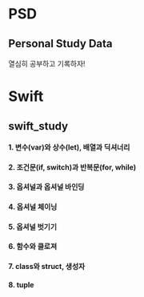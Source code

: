# PSD
## Personal Study Data
열심히 공부하고 기록하자!




<h1> Swift </h1>
<h2> swift_study </h2>
<h4>1. 변수(var)와 상수(let), 배열과 딕셔너리 </h4>
<h4>2. 조건문(if, switch)과 반복문(for, while)</h4>
<h4>3. 옵셔널과 옵셔널 바인딩</h4>
<h4>4. 옵셔널 체이닝</h4>
<h4>5. 옵셔널 벗기기</h4>
<h4>6. 함수와 클로져</h4>
<h4>7. class와 struct, 생성자</h4>
<h4>8. tuple</h4>
